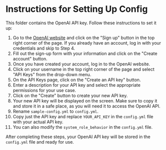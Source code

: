 # Instructions for Setting Up Config

This folder contains the OpenAI API key. Follow these instructions to set it up:

1. Go to the [OpenAI website](https://beta.openai.com/) and click on the "Sign up" button in the top right corner of the page. If you already have an account, log in with your credentials and skip to Step 4.
2. Fill out the sign-up form with your information and click on the "Create account" button.
3. Once you have created your account, log in to the OpenAI website.
4. Click on your username in the top right corner of the page and select "API Keys" from the drop-down menu.
5. On the API Keys page, click on the "Create an API key" button.
6. Enter a description for your API key and select the appropriate permissions for your use case.
7. Click on the "Create" button to create your new API key.
8. Your new API key will be displayed on the screen. Make sure to copy it and store it in a safe place, as you will need it to access the OpenAI API.
9. Rename `sample-config.yml` to `config.yml`.
10. Copy just the API key and replace `YOUR_API_KEY` in the `config.yml` file with your actual API key.
11. You can also modify the `system_role_behavior` in the `config.yml` file.

After completing these steps, your OpenAI API key will be stored in the `config.yml` file and ready for use.